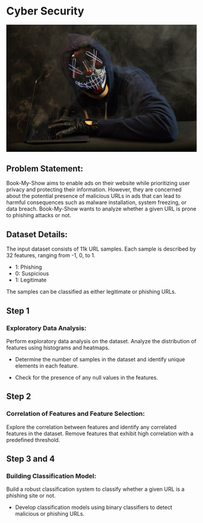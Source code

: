 # Cyber Security
<img src="p-1.jpg" alt="cyber_security" width="600">

## Problem Statement:

Book-My-Show aims to enable ads on their website while prioritizing user privacy and protecting their information. However, they are concerned about the potential presence of malicious URLs in ads that can lead to harmful consequences such as malware installation, system freezing, or data breach. Book-My-Show wants to analyze whether a given URL is prone to phishing attacks or not.

## Dataset Details: 

The input dataset consists of 11k URL samples. Each sample is described by 32 features, ranging from -1, 0, to 1.

- 1: Phishing
- 0: Suspicious
- 1: Legitimate

The samples can be classified as either legitimate or phishing URLs.

## Step 1

### Exploratory Data Analysis:

Perform exploratory data analysis on the dataset. Analyze the distribution of features using histograms and heatmaps. 

- Determine the number of samples in the dataset and identify unique elements in each feature. 

- Check for the presence of any null values in the features. 

## Step 2

### Correlation of Features and Feature Selection:

Explore the correlation between features and identify any correlated features in the dataset. Remove features that exhibit high correlation with a predefined threshold.

## Step 3 and 4

### Building Classification Model: 

Build a robust classification system to classify whether a given URL is a phishing site or not.

- Develop classification models using binary classifiers to detect malicious or phishing URLs.
